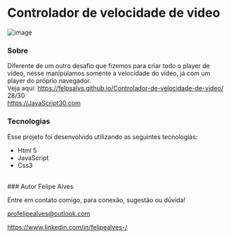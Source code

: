 # Controlador de velocidade de video
![image](https://user-images.githubusercontent.com/78622458/177830566-747ec05d-da2b-4941-87c2-3b55c716fab9.png)


### Sobre
Diferente de um outro desafio que fizemos para criar todo o player de vídeo, nesse manipulamos somente a velocidade do vídeo, já com um player do próprio navegador.
<br/>
Veja aqui: https://felpsalvs.github.io/Controlador-de-velocidade-de-video/
<br/>
28/30 <br/>
https://JavaScript30.com 

### Tecnologias
Esse projeto foi desenvolvido utilizando as seguintes tecnologias:

+ Html 5
+ JavaScript
+ Css3
 <br/>
### Autor
Felipe Alves <br/>

Entre em contato comigo, para conexão, sugestão ou dúvida! <br/>

profelipealves@outlook.com <br/>

https://www.linkedin.com/in/felipealves-/
